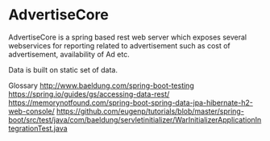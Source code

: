 # AdvertiseCore

AdvertiseCore is a spring based rest web server which exposes several webservices for reporting related to advertisement such as cost of advertisement, availability of Ad etc.

Data is built on static set of data.








Glossary
http://www.baeldung.com/spring-boot-testing
https://spring.io/guides/gs/accessing-data-rest/
https://memorynotfound.com/spring-boot-spring-data-jpa-hibernate-h2-web-console/
https://github.com/eugenp/tutorials/blob/master/spring-boot/src/test/java/com/baeldung/servletinitializer/WarInitializerApplicationIntegrationTest.java
